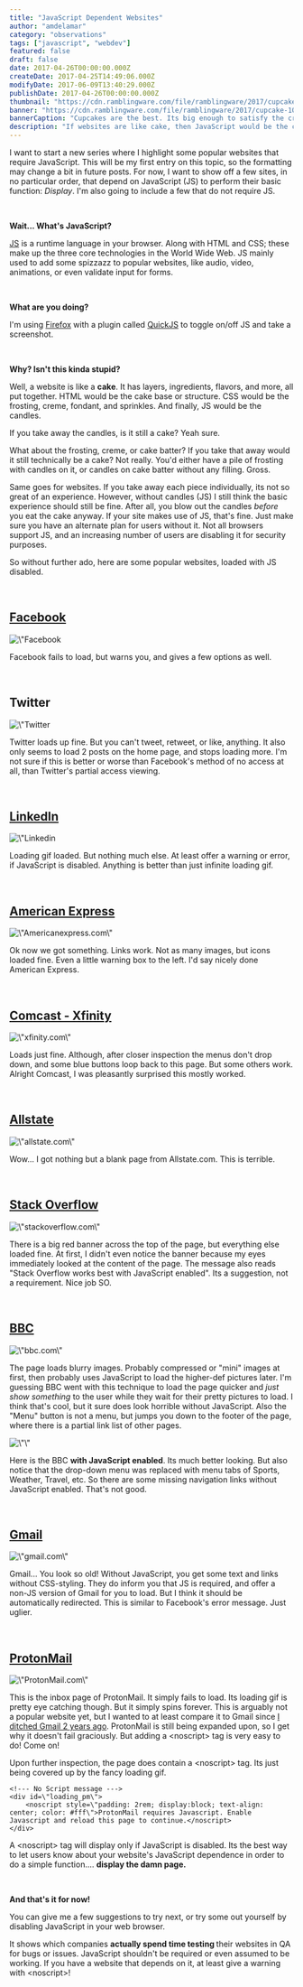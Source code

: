 ```yaml
---
title: "JavaScript Dependent Websites"
author: "amdelamar"
category: "observations"
tags: ["javascript", "webdev"]
featured: false
draft: false
date: 2017-04-26T00:00:00.000Z
createDate: 2017-04-25T14:49:06.000Z
modifyDate: 2017-06-09T13:40:29.000Z
publishDate: 2017-04-26T00:00:00.000Z
thumbnail: "https://cdn.ramblingware.com/file/ramblingware/2017/cupcake-640.jpg"
banner: "https://cdn.ramblingware.com/file/ramblingware/2017/cupcake-1024.jpg"
bannerCaption: "Cupcakes are the best. Its big enough to satisfy the craving and small enough to not feel guilty about it. (Photo Credit: Freepik)"
description: "If websites are like cake, then JavaScript would be the candles. But a cake without candles is still a cake. Right?"
---
```


<p>I want to start a new series where I highlight some popular websites that require JavaScript. This will be my first entry on this topic, so the formatting may change a bit in future posts. For now, I want to show off a few sites, in no particular order, that depend on JavaScript (JS) to perform their basic function: <em>Display</em>. I&#39;m also going to include a few that do not require JS.</p><p>&nbsp;</p><p><strong>Wait... What&#39;s JavaScript?</strong></p><p><a href=\"https://en.wikipedia.org/wiki/JavaScript\">JS</a> is a runtime language in your browser. Along with HTML and CSS; these make up the three core technologies in the World Wide Web. JS mainly used to add some spizzazz to popular websites, like audio, video, animations, or even validate input for forms.</p><p>&nbsp;</p><p><strong>What are you doing?</strong></p><p>I&#39;m using <a href=\"https://www.mozilla.org/en-US/firefox/new/\">Firefox</a> with a plugin called <a href=\"https://addons.mozilla.org/en-US/firefox/addon/quickjs/\">QuickJS</a> to toggle on/off JS and take a screenshot.</p><p>&nbsp;</p><p><strong>Why? Isn&#39;t this kinda stupid?</strong></p><p>Well, a website is like a <strong>cake</strong>. It has layers, ingredients, flavors, and more, all put together. HTML would be the cake base or structure. CSS would be the frosting, creme, fondant, and sprinkles. And finally, JS would be the candles.</p><p>If you take away the candles, is it still a cake? Yeah sure.</p><p>What about the frosting, creme, or cake batter? If you take that away would it still technically be a cake? Not really. You&#39;d either have a pile of frosting with candles on it, or candles on cake batter without any filling. Gross.</p><p>Same goes for websites. If you take away each piece individually, its not so great of an experience. However, without candles (JS) I still think the basic experience should still be fine. After all, you blow out the candles <em>before</em> you eat the cake anyway. If your site makes use of JS, that&#39;s fine. Just make sure you have an alternate plan for users without it. Not all browsers support JS, and an increasing number of users are disabling it for security purposes.</p><p>So without further ado, here are some popular websites, loaded with JS disabled.</p><p>&nbsp;</p><h2><a href=\"http://facebook.com/\">Facebook</a></h2><p style=\"text-align:center\"><img alt=\"Facebook screenshot\" height=\"384\" src=\"https://cdn.ramblingware.com/file/ramblingware/2017/nojs/facebook.jpg\" width=\"640\" /></p><p>Facebook fails to load, but warns you, and gives a few options as well.</p><p>&nbsp;</p><h2>Twitter</h2><p style=\"text-align:center\"><img alt=\"Twitter screenshot\" height=\"384\" src=\"https://cdn.ramblingware.com/file/ramblingware/2017/nojs/twitter.jpg\" width=\"640\" /></p><p>Twitter loads up fine. But you can&#39;t tweet, retweet, or like, anything. It also only seems to load 2 posts on the home page, and stops loading more. I&#39;m not sure if this is better or worse than Facebook&#39;s method of no access at all, than Twitter&#39;s partial access viewing.</p><p>&nbsp;</p><h2><a href=\"http://linkedin.com/\">LinkedIn</a></h2><p style=\"text-align:center\"><img alt=\"Linkedin screenshot\" height=\"384\" src=\"https://cdn.ramblingware.com/file/ramblingware/2017/nojs/linkedin.jpg\" width=\"640\" /></p><p>Loading gif loaded. But nothing much else. At least offer a warning or error, if JavaScript is disabled. Anything is better than just infinite loading gif.</p><p>&nbsp;</p><h2><a href=\"https://www.americanexpress.com/\">American Express</a></h2><p style=\"text-align:center\"><img alt=\"Americanexpress.com\" height=\"384\" src=\"https://cdn.ramblingware.com/file/ramblingware/2017/nojs/amex.jpg\" width=\"640\" /></p><p>Ok now we got something. Links work. Not as many images, but icons loaded fine. Even a little warning box to the left. I&#39;d say nicely done American Express.</p><p>&nbsp;</p><h2><a href=\"https://xfinity.com/\">Comcast - Xfinity</a></h2><p style=\"text-align:center\"><img alt=\"xfinity.com\" height=\"384\" src=\"https://cdn.ramblingware.com/file/ramblingware/2017/nojs/comcast.jpg\" width=\"640\" /></p><p>Loads just fine. Although, after closer inspection the menus don&#39;t drop down, and some blue buttons loop back to this page. But some others work. Alright Comcast, I was pleasantly surprised this mostly worked.</p><p>&nbsp;</p><h2><a href=\"http://allstate.com/\">Allstate</a></h2><p style=\"text-align:center\"><img alt=\"allstate.com\" height=\"384\" src=\"https://cdn.ramblingware.com/file/ramblingware/2017/nojs/allstate.jpg\" width=\"640\" /></p><p>Wow... I got nothing but a blank page from Allstate.com. This is terrible.</p><p>&nbsp;</p><h2><a href=\"https://stackoverflow.com/\">Stack Overflow</a></h2><p style=\"text-align:center\"><img alt=\"stackoverflow.com\" height=\"384\" src=\"https://cdn.ramblingware.com/file/ramblingware/2017/nojs/stackoverflow.jpg\" width=\"640\" /></p><p>There is a big red banner across the top of the page, but everything else loaded fine. At first, I didn&#39;t even notice the banner because my eyes immediately looked at the content of the page. The message also reads &quot;Stack Overflow works best with JavaScript enabled&quot;. Its a suggestion, not a requirement. Nice job SO.</p><p>&nbsp;</p><h2><a href=\"http://www.bbc.com/\">BBC</a></h2><p style=\"text-align:center\"><img alt=\"bbc.com\" height=\"384\" src=\"https://cdn.ramblingware.com/file/ramblingware/2017/nojs/bbc1.jpg\" width=\"640\" /></p><p>The page loads blurry images. Probably compressed or &quot;mini&quot; images at first, then probably uses JavaScript to load the higher-def pictures later. I&#39;m guessing BBC went with this technique to load the page quicker and <em>just show something</em> to the user while they wait for their pretty pictures to load. I think that&#39;s cool, but it sure does look horrible without JavaScript. Also the &quot;Menu&quot; button is not a menu, but jumps you down to the footer of the page, where there is a partial link list of other pages.</p><p style=\"text-align:center\"><img alt=\"\" height=\"384\" src=\"https://cdn.ramblingware.com/file/ramblingware/2017/nojs/bbc2.jpg\" width=\"640\" /></p><p>Here is the BBC <strong>with JavaScript enabled</strong>. Its much better looking. But also notice that the drop-down menu was replaced with menu tabs of Sports, Weather, Travel, etc. So there are some missing navigation links without JavaScript enabled. That&#39;s not good.</p><p>&nbsp;</p><h2><a href=\"https://gmail.com\">Gmail</a></h2><p style=\"text-align:center\"><img alt=\"gmail.com\" height=\"384\" src=\"https://cdn.ramblingware.com/file/ramblingware/2017/nojs/gmail.jpg\" width=\"640\" /></p><p>Gmail... You look so old! Without JavaScript, you get some text and links without CSS-styling. They do inform you that JS is required, and offer a non-JS version of Gmail for you to load. But I think it should be automatically redirected. This is similar to Facebook&#39;s error message. Just uglier.</p><p>&nbsp;</p><h2><a href=\"https://mail.protonmail.com/\">ProtonMail</a></h2><p style=\"text-align:center\"><img alt=\"ProtonMail.com\" height=\"384\" src=\"https://cdn.ramblingware.com/file/ramblingware/2017/nojs/protonmail.jpg\" width=\"640\" /></p><p>This is the inbox page of ProtonMail. It simply fails to load. Its loading gif is pretty eye catching though. But it simply spins forever. This is arguably not a popular website yet, but I wanted to at least compare it to Gmail since <a href=\"https://www.ramblingware.com/blog/2-years-without-gmail\">I ditched Gmail 2 years ago</a>. ProtonMail is still being expanded upon, so I get why it doesn&#39;t fail graciously. But adding a &lt;noscript&gt; tag is very easy to do! Come on!</p><p>Upon further inspection, the page does contain a &lt;noscript&gt; tag. Its just being covered up by the fancy loading gif.</p><pre><code class=\"language-html\">&lt;!--- No Script message ---&gt;<br/>&lt;div id=\"loading_pm\"&gt;<br/>    &lt;noscript style=\"padding: 2rem; display:block; text-align: center; color: #fff\"&gt;ProtonMail requires Javascript. Enable Javascript and reload this page to continue.&lt;/noscript&gt;<br/>&lt;/div&gt;</code></pre><p>A &lt;noscript&gt; tag will display only if JavaScript is disabled. Its the best way to let users know about your website&#39;s JavaScript dependence in order to do a simple function.... <strong>display the damn page.</strong></p><p>&nbsp;</p><p><strong>And that&#39;s it for now! </strong></p><p>You can give me a few suggestions to try next, or try some out yourself by disabling JavaScript in your web browser.</p><p>It shows which companies <strong>actually spend time testing </strong>their websites in QA for bugs or issues. JavaScript shouldn&#39;t be required or even assumed to be working. If you have a website that depends on it, at least give a warning with &lt;noscript&gt;!</p>
